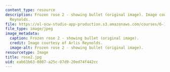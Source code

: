 ```yaml
---
content_type: resource
description: Frozen rose 2 - showing bullet (original image). Image courtesy of Arlis
  Reynolds.
file: https://ol-ocw-studio-app-production.s3.amazonaws.com/courses/6-163-strobe-project-laboratory-fall-2005/eab61b630807a25c07d920ed74f442cc_rose2.jpg
file_type: image/jpeg
image_metadata:
  caption: Frozen rose 2 - showing bullet (original image).
  credit: Image courtesy of Arlis Reynolds.
  image-alt: Frozen rose 2 - showing bullet (original image).
resourcetype: Image
title: rose2.jpg
uid: eab61b63-0807-a25c-07d9-20ed74f442cc
---
```

